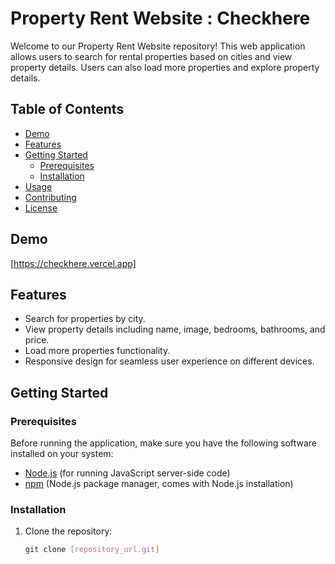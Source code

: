 # Property Rent Website : Checkhere

Welcome to our Property Rent Website repository! This web application allows users to search for rental properties based on cities and view property details. Users can also load more properties and explore property details.

## Table of Contents

- [Demo](#demo)
- [Features](#features)
- [Getting Started](#getting-started)
  - [Prerequisites](#prerequisites)
  - [Installation](#installation)
- [Usage](#usage)
- [Contributing](#contributing)
- [License](#license)

## Demo

[https://checkhere.vercel.app]

## Features

- Search for properties by city.
- View property details including name, image, bedrooms, bathrooms, and price.
- Load more properties functionality.
- Responsive design for seamless user experience on different devices.

## Getting Started

### Prerequisites

Before running the application, make sure you have the following software installed on your system:

- [Node.js](https://nodejs.org/) (for running JavaScript server-side code)
- [npm](https://www.npmjs.com/) (Node.js package manager, comes with Node.js installation)

### Installation

1. Clone the repository:

   ```bash
   git clone [repository_url.git]
